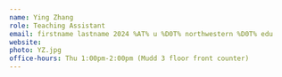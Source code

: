 ```yaml
---
name: Ying Zhang
role: Teaching Assistant
email: firstname lastname 2024 %AT% u %D0T% northwestern %D0T% edu
website: 
photo: YZ.jpg
office-hours: Thu 1:00pm-2:00pm (Mudd 3 floor front counter)
---
```


